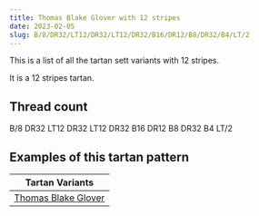 ```yaml
---
title: Thomas Blake Glover with 12 stripes
date: 2023-02-05
slug: B/8/DR32/LT12/DR32/LT12/DR32/B16/DR12/B8/DR32/B4/LT/2
---
```

This is a list of all the tartan sett variants with 12 stripes.

It is a 12 stripes tartan.


## Thread count
B/8 DR32 LT12 DR32 LT12 DR32 B16 DR12 B8 DR32 B4 LT/2

## Examples of this tartan pattern

| Tartan Variants |
|---------------|
| [Thomas Blake Glover](/variants/b/8/dr32/lt12/dr32/lt12/dr32/b16/dr12/b8/dr32/b4/lt/2-b304080-dr600030-lt906030)||
